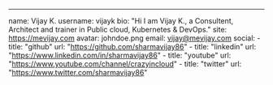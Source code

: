 ---
name: Vijay K.
username: vijayk
bio: "Hi I am Vijay K., a Consultent, Architect and trainer in Public cloud, Kubernetes & DevOps."
site: https://mevijay.com
avatar: johndoe.png
email: vijay@mevijay.com
social:
    - title: "github"
      url: "https://github.com/sharmavijay86"
    - title: "linkedin"
      url: "https://www.linkedin.com/in/sharmavijay86"
    - title: "youtube"
      url: "https://www.youtube.com/channel/crazyincloud"
    - title: "twitter"
      url: "https://www.twitter.com/sharmavijay86"
